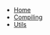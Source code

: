 * [Home](/ "GoWandBox - Home")
* [Compiling](/Compiling.md "GoWandBox - Compiling")
* [Utils](/Utils.md "GoWandBox - Utils")
